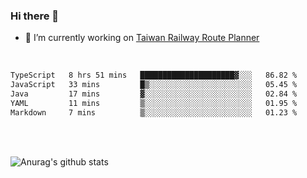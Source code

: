 ### Hi there 👋

- 🔭 I’m currently working on [Taiwan Railway Route Planner](https://github.com/Taiwan-Railway-Route-Planner)

<br/>

<!--START_SECTION:waka-->

```txt
TypeScript   8 hrs 51 mins   █████████████████████▓░░░   86.82 %
JavaScript   33 mins         █▒░░░░░░░░░░░░░░░░░░░░░░░   05.45 %
Java         17 mins         ▓░░░░░░░░░░░░░░░░░░░░░░░░   02.84 %
YAML         11 mins         ▒░░░░░░░░░░░░░░░░░░░░░░░░   01.95 %
Markdown     7 mins          ▒░░░░░░░░░░░░░░░░░░░░░░░░   01.23 %
```

<!--END_SECTION:waka-->

<br/>
<br/>

![Anurag's github stats](https://github-readme-stats.vercel.app/api?username=DepickereSven&show_icons=true&theme=tokyonight)



<!--
**DepickereSven/DepickereSven** is a ✨ _special_ ✨ repository because its `README.md` (this file) appears on your GitHub profile.

Here are some ideas to get you started:

- 🔭 I’m currently working on ...
- 🌱 I’m currently learning ...
- 👯 I’m looking to collaborate on ...
- 🤔 I’m looking for help with ...
- 💬 Ask me about ...
- 📫 How to reach me: ...
- 😄 Pronouns: ...
- ⚡ Fun fact: ...
-->
